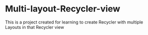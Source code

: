 # Multi-layout-Recycler-view
This is a project created for learning to create Recycler with multiple Layouts in that Recycler view
